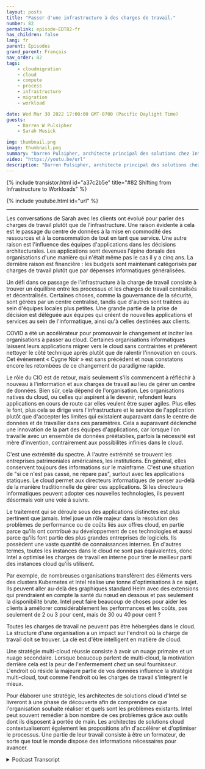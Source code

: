```yaml
---
layout: posts
title: "Passer d'une infrastructure à des charges de travail."
number: 82
permalink: episode-EDT82-fr
has_children: false
lang: fr
parent: Épisodes
grand_parent: Français
nav_order: 82
tags:
    - cloudmigration
    - cloud
    - compute
    - process
    - infrastructure
    - migration
    - workload

date: Wed Mar 30 2022 17:00:00 GMT-0700 (Pacific Daylight Time)
guests:
    - Darren W Pulsipher
    - Sarah Musick

img: thumbnail.png
image: thumbnail.png
summary: "Darren Pulsipher, architecte principal des solutions chez Intel, poursuit sa conversation avec Sarah Musick, architecte des solutions cloud chez Intel, sur le passage de l'infrastructure aux charges de travail. Veuillez le placer dans la playlist "Adhérer à la transformation numérique"."
video: "https://youtu.be/url"
description: "Darren Pulsipher, architecte principal des solutions chez Intel, poursuit sa conversation avec Sarah Musick, architecte des solutions cloud chez Intel, sur le passage de l'infrastructure aux charges de travail. Veuillez le placer dans la playlist "Adhérer à la transformation numérique"."
---
```


<div>
{% include transistor.html id="a37c2b5e" title="#82 Shifting from Infrastructure to Workloads" %}

{% include youtube.html id="url" %}
</div>

---

Les conversations de Sarah avec les clients ont évolué pour parler des charges de travail plutôt que de l'infrastructure. Une raison évidente à cela est le passage du centre de données à la mise en commodité des ressources et à la consommation de tout en tant que service. Une autre raison est l'influence des équipes d'applications dans les décisions architecturales. Les applications sont devenues l'épine dorsale des organisations d'une manière qui n'était même pas le cas il y a cinq ans. La dernière raison est financière : les budgets sont maintenant catégorisés par charges de travail plutôt que par dépenses informatiques généralisées.

Un défi dans ce passage de l'infrastructure à la charge de travail consiste à trouver un équilibre entre les processus et les charges de travail centralisés et décentralisés. Certaines choses, comme la gouvernance de la sécurité, sont gérées par un centre centralisé, tandis que d'autres sont traitées au sein d'équipes locales plus petites. Une grande partie de la prise de décision est déléguée aux équipes qui créent de nouvelles applications et services au sein de l'informatique, ainsi qu'à celles destinées aux clients.

COVID a été un accélérateur pour promouvoir le changement et inciter les organisations à passer au cloud. Certaines organisations informatiques laissent leurs applications migrer vers le cloud sans contraintes et préfèrent nettoyer le côté technique après plutôt que de ralentir l'innovation en cours. Cet événement « Cygne Noir » est sans précédent et nous constatons encore les retombées de ce changement de paradigme rapide.

Le rôle du CIO est de retour, mais seulement s'ils commencent à réfléchir à nouveau à l'information et aux charges de travail au lieu de gérer un centre de données. Bien sûr, cela dépend de l'organisation. Les organisations natives du cloud, ou celles qui aspirent à le devenir, refondent leurs applications en cours de route car elles veulent être super agiles. Plus elles le font, plus cela se dirige vers l'infrastructure et le service de l'application plutôt que d'accepter les limites qui existaient auparavant dans le centre de données et de travailler dans ces paramètres. Cela a auparavant déclenché une innovation de la part des équipes d'applications, car lorsque l'on travaille avec un ensemble de données préétablies, parfois la nécessité est mère d'invention, contrairement aux possibilités infinies dans le cloud.

C'est une extrémité du spectre. À l'autre extrémité se trouvent les entreprises patrimoniales américaines, les institutions. En général, elles conservent toujours des informations sur le mainframe. C'est une situation de "si ce n'est pas cassé, ne répare pas", surtout avec les applications statiques. Le cloud permet aux directeurs informatiques de penser au-delà de la manière traditionnelle de gérer ces applications. Si les directeurs informatiques peuvent adopter ces nouvelles technologies, ils peuvent désormais voir une voie à suivre.

Le traitement qui se déroule sous des applications distinctes est plus pertinent que jamais. Intel joue un rôle majeur dans la résolution des problèmes de performance ou de coûts liés aux offres cloud, en partie parce qu'ils ont contribué au développement de ces technologies et aussi parce qu'ils font partie des plus grandes entreprises de logiciels. Ils possèdent une vaste quantité de connaissances internes. En d'autres termes, toutes les instances dans le cloud ne sont pas équivalentes, donc Intel a optimisé les charges de travail en interne pour tirer le meilleur parti des instances cloud qu'ils utilisent.

Par exemple, de nombreuses organisations transfèrent des éléments vers des clusters Kubernetes et Intel réalise une tonne d'optimisations à ce sujet. Ils peuvent aller au-delà des graphiques standard Helm avec des extensions qui prendraient en compte la santé du nœud en dessous et pas seulement la disponibilité brute. Intel peut faire beaucoup de choses pour aider les clients à améliorer considérablement les performances et les coûts, pas seulement de 2 ou 3 pour cent, mais de 30 ou 40 pour cent ?

Toutes les charges de travail ne peuvent pas être hébergées dans le cloud. La structure d'une organisation a un impact sur l'endroit où la charge de travail doit se trouver. La clé est d'être intelligent en matière de cloud.

Une stratégie multi-cloud réussie consiste à avoir un nuage primaire et un nuage secondaire. Lorsque beaucoup parlent de multi-cloud, la motivation derrière cela est la peur de l'enfermement chez un seul fournisseur. L'endroit où réside la majeure partie de vos données influence la stratégie multi-cloud, tout comme l'endroit où les charges de travail s'intègrent le mieux.

Pour élaborer une stratégie, les architectes de solutions cloud d'Intel se livreront à une phase de découverte afin de comprendre ce que l'organisation souhaite réaliser et quels sont les problèmes existants. Intel peut souvent remédier à bon nombre de ces problèmes grâce aux outils dont ils disposent à portée de main. Les architectes de solutions cloud contextualiseront également les propositions afin d'accélérer et d'optimiser le processus. Une partie de leur travail consiste à être un formateur, de sorte que tout le monde dispose des informations nécessaires pour avancer.



<details>
<summary> Podcast Transcript </summary>

<p></p>

</details>
